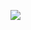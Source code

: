 ![](https://media.discordapp.net/attachments/1138906178492055614/1176815625407045633/Group_1.png?ex=65703df5&is=655dc8f5&hm=1e8d61654c6a936d8765b493df7b1ae0f61c3d2d518188b0af3bdd357df9ecfb&=&format=webp&width=1440&height=404)





